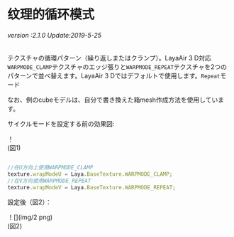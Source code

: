 # 纹理的循环模式

###### *version :2.1.0   Update:2019-5-25*

テクスチャの循環パターン（繰り返しまたはクランプ）。LayaAir 3 D対応`WARPMODE_CLAMP`テクスチャのエッジ張りと`WARPMODE_REPEAT`テクスチャを2つのパターンで並べ替えます。LayaAir 3 Dではデフォルトで使用します。`Repeat`モード

なお、例のcubeモデルは、自分で書き換えた箱mesh作成方法を使用しています。

サイクルモードを設定する前の効果図:

！[](img/1.png)<br/>(図1)


```typescript

//在U方向上使用WARPMODE_CLAMP
texture.wrapModeU = Laya.BaseTexture.WARPMODE_CLAMP;
//在V方向使用WARPMODE_REPEAT
texture.wrapModeV = Laya.BaseTexture.WARPMODE_REPEAT;
```


設定後（図2）：

！[](img/2 png)<br/>(図2)

